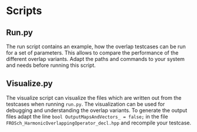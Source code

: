 # Scripts

## Run.py

The run script contains an example, how the overlap testcases can be run for a set of parameters. This allows to compare the performance of the different overlap variants. Adapt the paths and commands to your system and needs before running this script.

## Visualize.py

The visualize script can visualize the files which are written out from the testcases when running ```run.py```. The visualization can be used for debugging and understanding the overlap variants. To generate the output files adapt the line ```bool OutputMapsAndVectors_ = false;``` in the file `FROSch_HarmonicOverlappingOperator_decl.hpp` and recompile your testcase.
